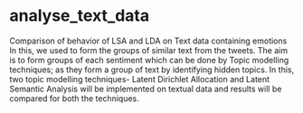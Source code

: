 # analyse_text_data
Comparison of behavior of LSA and LDA on Text data containing emotions
In this, we used to form the groups of similar text from the tweets. The aim is to form groups of each sentiment which can be done by Topic modelling techniques; as they form a group of text by identifying hidden topics. In this, two topic modelling techniques- Latent Dirichlet Allocation and Latent Semantic Analysis will be implemented on textual data and results will be compared for both the techniques.
